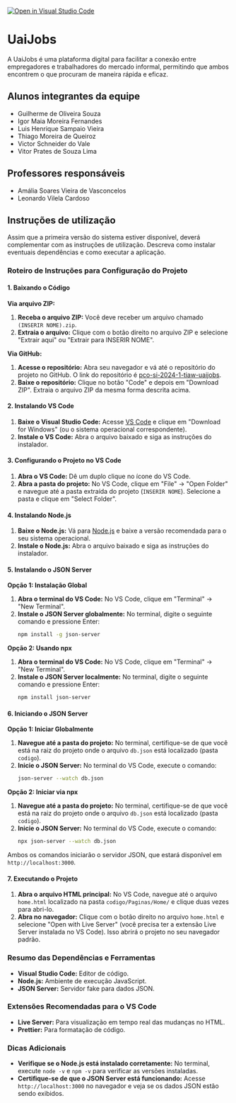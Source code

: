 [![Open in Visual Studio Code](https://classroom.github.com/assets/open-in-vscode-718a45dd9cf7e7f842a935f5ebbe5719a5e09af4491e668f4dbf3b35d5cca122.svg)](https://classroom.github.com/online_ide?assignment_repo_id=14412781&assignment_repo_type=AssignmentRepo)
# UaiJobs
A UaiJobs é uma plataforma digital para facilitar a conexão entre empregadores e trabalhadores do mercado informal, permitindo que ambos encontrem o que procuram de maneira rápida e eficaz.

## Alunos integrantes da equipe

* Guilherme de Oliveira Souza
* Igor Maia Moreira Fernandes
* Luis Henrique Sampaio Vieira
* Thiago Moreira de Queiroz
* Victor Schneider do Vale
* Vitor Prates de Souza Lima

## Professores responsáveis

* Amália Soares Vieira de Vasconcelos
* Leonardo Vilela Cardoso

## Instruções de utilização

Assim que a primeira versão do sistema estiver disponível, deverá complementar com as instruções de utilização. Descreva como instalar eventuais dependências e como executar a aplicação.

### Roteiro de Instruções para Configuração do Projeto

#### 1. Baixando o Código
**Via arquivo ZIP:**
1. **Receba o arquivo ZIP:** Você deve receber um arquivo chamado `(INSERIR NOME).zip`.
2. **Extraia o arquivo:** Clique com o botão direito no arquivo ZIP e selecione "Extrair aqui" ou "Extrair para INSERIR NOME".

**Via GitHub:**
1. **Acesse o repositório:** Abra seu navegador e vá até o repositório do projeto no GitHub. O link do repositório é [pco-si-2024-1-tiaw-uaijobs](https://github.com/ICEI-PUC-Minas-PCO-SI/pco-si-2024-1-tiaw-uaijobs).
2. **Baixe o repositório:** Clique no botão "Code" e depois em "Download ZIP". Extraia o arquivo ZIP da mesma forma descrita acima.

#### 2. Instalando VS Code
1. **Baixe o Visual Studio Code:** Acesse [VS Code](https://code.visualstudio.com/) e clique em "Download for Windows" (ou o sistema operacional correspondente).
2. **Instale o VS Code:** Abra o arquivo baixado e siga as instruções do instalador.

#### 3. Configurando o Projeto no VS Code
1. **Abra o VS Code:** Dê um duplo clique no ícone do VS Code.
2. **Abra a pasta do projeto:** No VS Code, clique em "File" -> "Open Folder" e navegue até a pasta extraída do projeto (`INSERIR NOME`). Selecione a pasta e clique em "Select Folder".

#### 4. Instalando Node.js
1. **Baixe o Node.js:** Vá para [Node.js](https://nodejs.org/) e baixe a versão recomendada para o seu sistema operacional.
2. **Instale o Node.js:** Abra o arquivo baixado e siga as instruções do instalador.

#### 5. Instalando o JSON Server
**Opção 1: Instalação Global**
1. **Abra o terminal do VS Code:** No VS Code, clique em "Terminal" -> "New Terminal".
2. **Instale o JSON Server globalmente:** No terminal, digite o seguinte comando e pressione Enter:
   ```bash
   npm install -g json-server
   ```

**Opção 2: Usando npx**
1. **Abra o terminal do VS Code:** No VS Code, clique em "Terminal" -> "New Terminal".
2. **Instale o JSON Server localmente:** No terminal, digite o seguinte comando e pressione Enter:
   ```bash
   npm install json-server
   ```

#### 6. Iniciando o JSON Server
**Opção 1: Iniciar Globalmente**
1. **Navegue até a pasta do projeto:** No terminal, certifique-se de que você está na raiz do projeto onde o arquivo `db.json` está localizado (pasta `codigo`).
2. **Inicie o JSON Server:** No terminal do VS Code, execute o comando:
   ```bash
   json-server --watch db.json
   ```

**Opção 2: Iniciar via npx**
1. **Navegue até a pasta do projeto:** No terminal, certifique-se de que você está na raiz do projeto onde o arquivo `db.json` está localizado (pasta `codigo`).
2. **Inicie o JSON Server:** No terminal do VS Code, execute o comando:
   ```bash
   npx json-server --watch db.json
   ```
   
Ambos os comandos iniciarão o servidor JSON, que estará disponível em `http://localhost:3000`.

#### 7. Executando o Projeto
1. **Abra o arquivo HTML principal:** No VS Code, navegue até o arquivo `home.html` localizado na pasta `codigo/Paginas/Home/` e clique duas vezes para abri-lo.
2. **Abra no navegador:** Clique com o botão direito no arquivo `home.html` e selecione "Open with Live Server" (você precisa ter a extensão Live Server instalada no VS Code). Isso abrirá o projeto no seu navegador padrão.

### Resumo das Dependências e Ferramentas
- **Visual Studio Code:** Editor de código.
- **Node.js:** Ambiente de execução JavaScript.
- **JSON Server:** Servidor fake para dados JSON.

### Extensões Recomendadas para o VS Code
- **Live Server:** Para visualização em tempo real das mudanças no HTML.
- **Prettier:** Para formatação de código.

### Dicas Adicionais
- **Verifique se o Node.js está instalado corretamente:** No terminal, execute `node -v` e `npm -v` para verificar as versões instaladas.
- **Certifique-se de que o JSON Server está funcionando:** Acesse `http://localhost:3000` no navegador e veja se os dados JSON estão sendo exibidos.

